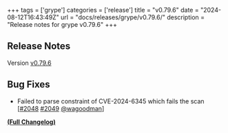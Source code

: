 +++
tags = ['grype']
categories = ['release']
title = "v0.79.6"
date = "2024-08-12T16:43:49Z"
url = "docs/releases/grype/v0.79.6/"
description = "Release notes for grype v0.79.6"
+++

## Release Notes

Version [v0.79.6](https://github.com/anchore/grype/releases/tag/v0.79.6)

## Bug Fixes

- Failed to parse constraint of CVE-2024-6345 which fails the scan [[#2048](https://github.com/anchore/grype/issues/2048) [#2049](https://github.com/anchore/grype/pull/2049) [@wagoodman](https://github.com/wagoodman)]

**[(Full Changelog)](https://github.com/anchore/grype/compare/v0.79.5...v0.79.6)**
